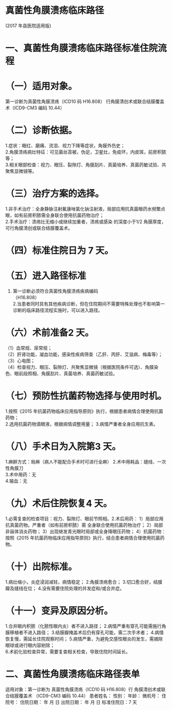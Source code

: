 # 真菌性角膜溃疡临床路径  
(2017 年县医院适用版)  
# 一、真菌性角膜溃疡临床路径标准住院流程  
# （一）适用对象。  
第一诊断为真菌性角膜溃疡（ICD10 码 H16.808） 行角膜清创术或联合结膜覆盖术（ICD9-CM3 编码 10.44）  
# （二）诊断依据。  
1.症状：眼红、磨痛、流泪、视力下降等症状，角膜外伤史；  
2.角膜溃疡病灶特征：可见菌丝苔被，伪足，卫星灶，免疫环，内皮斑，前房积脓等；  
3.相关眼部检查：视力、眼压、裂隙灯、角膜刮片、真菌培养、真菌药敏试验、共聚焦显微镜等。  
# （三）治疗方案的选择。  
1.非手术治疗：全身静脉注射氟康唑氯化钠注射液，局部应用抗真菌眼药水频繁点眼，如有前房积脓需全身联合使用抗菌药物治疗；  
2.手术治疗：溃疡灶无缩小或继续加重者，溃疡或感染 的深度小于1/2 角膜厚度，可行角膜清创或联合结膜覆盖术。  
# （四）标准住院日为  7 天。  
# （五）进入路径标准  
1. 第一诊断必须符合真菌性角膜溃疡疾病编码  
（H16.808）  
2.当患者同时具有其他疾病诊断，但在住院期间不需要特殊处理也不影响第一诊断的临床路径流程实施时，可以进入路径。  
# （六）术前准备2 天。  
（1）血常规、尿常规；  
（2）肝肾功能，凝血功能，感染性疾病筛查（乙肝、丙肝、艾滋病、梅毒等）；  
（3）心电图；  
（4）检查视力、眼压、裂隙灯、共聚焦显微镜（根据医院条件可选）、角膜染色、眼前段照相、角膜刮片、真菌培养、真菌药敏试验。  
# （七）预防性抗菌药物选择与使用时机。  
1.按照《2015 年抗菌药物临床应用指导原则》执行，根据患者病情合理使用抗菌药物；  
2.选用抗菌药物滴眼液，根据病情调整用量； 3.病情严重者全身应用抗生素。  
# （八）手术日为入院第3 天。  
1.麻醉方式：局麻（病人不能配合手术时可进行全麻） 2.术中用耗品：缝线、一次性角膜刀  
3.术中用药：无  
4.输血：无  
# （九）术后住院恢复4 天。  
1.必需复查的检查项目：视力、裂隙灯、眼前节照相。2.术后用药： 1）局部应用抗真菌药物。严重者（如有前房积脓）需 全身联合使用抗菌药物治疗； 2）局部非甾体消炎药物； 3）出现继发青光眼时局部或全身降眼压药物； 4）抗菌药物：按照《2015 年抗菌药物临床应用指导原则》执行，结合患者病情合理使用抗菌药物。  
# （十）出院标准。  
1.病灶缩小，炎症浸润减轻，病情稳定； 2.角膜溃疡愈合； 3.切口愈合好，结膜瓣及缝线在位； 4.没有需要住院处理的并发症和/或合并症。  
# （十一）变异及原因分析。  
1.合并眼内积脓（化脓性眼内炎）者不进入路径； 2.病情严重有穿孔可能需施行角膜移植者不进入路径； 3.结膜瓣掩盖术后仍有穿孔可能，需二次手术者； 4.病情恢复慢，需延长住院观察时间； 5.病情严重，为避免交感性眼炎的发生，需摘除眼球或进行眼内容剜除；  
6.术前化验检查异常，需要复查相关检查，导致住院时间延长。  
# 二、真菌性角膜溃疡临床路径表单  
适用对象：第一诊断为    真菌性角膜溃疡（ICD10 码 H16.808）行    角膜清创术或联合结膜覆盖术  （ICD9-CM3 编码 10.44）     患者姓名：           性别：    年龄：       微机号：       住院号：       住院日期：     年    月    日    出院日期：     年  月   日     标准住院日：7 天  
